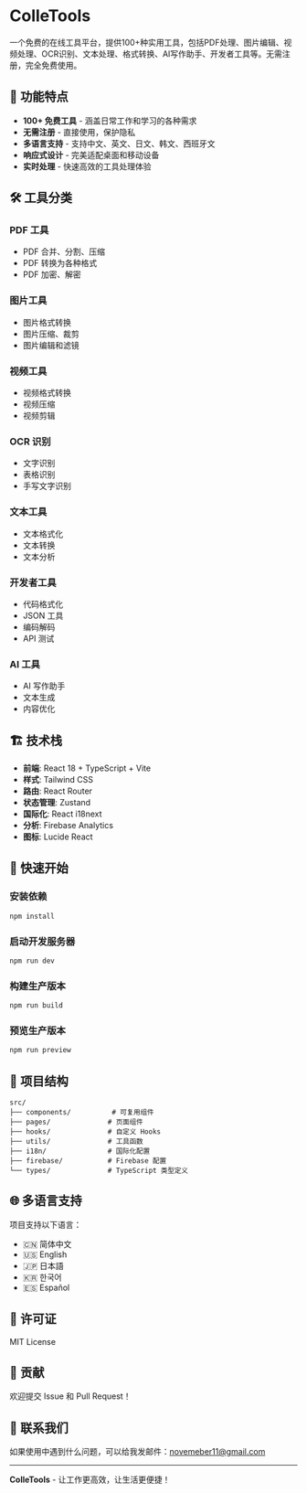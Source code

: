 # ColleTools

一个免费的在线工具平台，提供100+种实用工具，包括PDF处理、图片编辑、视频处理、OCR识别、文本处理、格式转换、AI写作助手、开发者工具等。无需注册，完全免费使用。

## 🚀 功能特点

- **100+ 免费工具** - 涵盖日常工作和学习的各种需求
- **无需注册** - 直接使用，保护隐私
- **多语言支持** - 支持中文、英文、日文、韩文、西班牙文
- **响应式设计** - 完美适配桌面和移动设备
- **实时处理** - 快速高效的工具处理体验

## 🛠️ 工具分类

### PDF 工具
- PDF 合并、分割、压缩
- PDF 转换为各种格式
- PDF 加密、解密

### 图片工具
- 图片格式转换
- 图片压缩、裁剪
- 图片编辑和滤镜

### 视频工具
- 视频格式转换
- 视频压缩
- 视频剪辑

### OCR 识别
- 文字识别
- 表格识别
- 手写文字识别

### 文本工具
- 文本格式化
- 文本转换
- 文本分析

### 开发者工具
- 代码格式化
- JSON 工具
- 编码解码
- API 测试

### AI 工具
- AI 写作助手
- 文本生成
- 内容优化

## 🏗️ 技术栈

- **前端**: React 18 + TypeScript + Vite
- **样式**: Tailwind CSS
- **路由**: React Router
- **状态管理**: Zustand
- **国际化**: React i18next
- **分析**: Firebase Analytics
- **图标**: Lucide React

## 🚀 快速开始

### 安装依赖

```bash
npm install
```

### 启动开发服务器

```bash
npm run dev
```

### 构建生产版本

```bash
npm run build
```

### 预览生产版本

```bash
npm run preview
```

## 📁 项目结构

```
src/
├── components/          # 可复用组件
├── pages/              # 页面组件
├── hooks/              # 自定义 Hooks
├── utils/              # 工具函数
├── i18n/               # 国际化配置
├── firebase/           # Firebase 配置
└── types/              # TypeScript 类型定义
```

## 🌐 多语言支持

项目支持以下语言：
- 🇨🇳 简体中文
- 🇺🇸 English
- 🇯🇵 日本語
- 🇰🇷 한국어
- 🇪🇸 Español

## 📝 许可证

MIT License

## 🤝 贡献

欢迎提交 Issue 和 Pull Request！

## 📧 联系我们

如果使用中遇到什么问题，可以给我发邮件：novemeber11@gmail.com

---

**ColleTools** - 让工作更高效，让生活更便捷！
